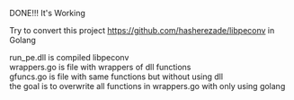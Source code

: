 DONE!!! It's Working

Try to convert this project https://github.com/hasherezade/libpeconv in Golang

run_pe.dll is compiled libpeconv  
wrappers.go is file with wrappers of dll functions  
gfuncs.go is file with same functions but without using dll  
the goal is to overwrite all functions in wrappers.go with only using golang  

